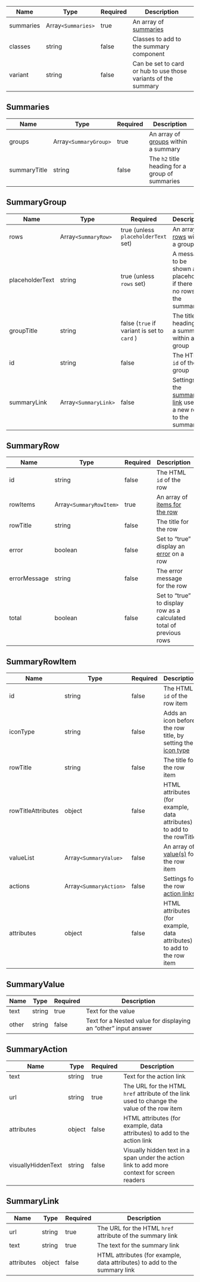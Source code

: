 | Name      | Type               | Required | Description                                                    |
| --------- | ------------------ | -------- | -------------------------------------------------------------- |
| summaries | Array`<Summaries>` | true     | An array of [summaries](#summaries)                            |
| classes   | string             | false    | Classes to add to the summary component                        |
| variant   | string             | false    | Can be set to card or hub to use those variants of the summary |

## Summaries

| Name         | Type                  | Required | Description                                          |
| ------------ | --------------------- | -------- | ---------------------------------------------------- |
| groups       | Array`<SummaryGroup>` | true     | An array of [groups](#summarygroup) within a summary |
| summaryTitle | string                | false    | The `h2` title heading for a group of summaries      |

## SummaryGroup

| Name            | Type                 | Required                                    | Description                                                                    |
| --------------- | -------------------- | ------------------------------------------- | ------------------------------------------------------------------------------ |
| rows            | Array`<SummaryRow>`  | true (unless `placeholderText` set)         | An array of [rows](#summaryrow) within a group                                 |
| placeholderText | string               | true (unless `rows` set)                    | A message to be shown as a placeholder if there are no rows in the summary     |
| groupTitle      | string               | false (`true` if variant is set to `card` ) | The title heading for a summary within a group                                 |
| id              | string               | false                                       | The HTML `id` of the group                                                     |
| summaryLink     | Array`<SummaryLink>` | false                                       | Settings for the [summary link](#summarylink) used to a new row to the summary |

## SummaryRow

| Name         | Type                    | Required | Description                                                         |
| ------------ | ----------------------- | -------- | ------------------------------------------------------------------- |
| id           | string                  | false    | The HTML `id` of the row                                            |
| rowItems     | Array`<SummaryRowItem>` | true     | An array of [items for the row](#summaryrowitem)                    |
| rowTitle     | string                  | false    | The title for the row                                               |
| error        | boolean                 | false    | Set to “true” display an [error](/components/error) on a row        |
| errorMessage | string                  | false    | The error message for the row                                       |
| total        | boolean                 | false    | Set to “true” to display row as a calculated total of previous rows |

## SummaryRowItem

| Name               | Type                   | Required | Description                                                                                 |
| ------------------ | ---------------------- | -------- | ------------------------------------------------------------------------------------------- |
| id                 | string                 | false    | The HTML `id` of the row item                                                               |
| iconType           | string                 | false    | Adds an icon before the row title, by setting the [icon type](/foundations/icons#icon-type) |
| rowTitle           | string                 | false    | The title for the row item                                                                  |
| rowTitleAttributes | object                 | false    | HTML attributes (for example, data attributes) to add to the rowTitle                       |
| valueList          | Array`<SummaryValue>`  | false    | An array of [value(s)](#summaryvalue) for the row item                                      |
| actions            | Array`<SummaryAction>` | false    | Settings for the row [action links](#summaryaction)                                         |
| attributes         | object                 | false    | HTML attributes (for example, data attributes) to add to the row item                       |

## SummaryValue

| Name  | Type   | Required | Description                                                    |
| ----- | ------ | -------- | -------------------------------------------------------------- |
| text  | string | true     | Text for the value                                             |
| other | string | false    | Text for a Nested value for displaying an “other” input answer |

## SummaryAction

| Name               | Type   | Required | Description                                                                                 |
| ------------------ | ------ | -------- | ------------------------------------------------------------------------------------------- |
| text               | string | true     | Text for the action link                                                                    |
| url                | string | true     | The URL for the HTML `href` attribute of the link used to change the value of the row item  |
| attributes         | object | false    | HTML attributes (for example, data attributes) to add to the action link                    |
| visuallyHiddenText | string | false    | Visually hidden text in a span under the action link to add more context for screen readers |

## SummaryLink

| Name       | Type   | Required | Description                                                               |
| ---------- | ------ | -------- | ------------------------------------------------------------------------- |
| url        | string | true     | The URL for the HTML `href` attribute of the summary link                 |
| text       | string | true     | The text for the summary link                                             |
| attributes | object | false    | HTML attributes (for example, data attributes) to add to the summary link |
